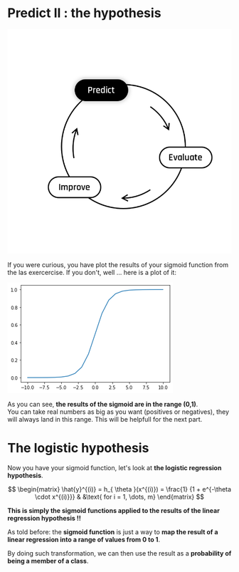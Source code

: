 # Predict II : the hypothesis
  <img src="../../day00/assets/Predict.png"/>  

If you were curious, you have plot the results of your sigmoid function from the las exercercise. If you don't, well ... here is a plot of it:

<img src="../assets/sigmoid.png"/>  

As you can see, **the results of the sigmoid are in the range (0,1)**.  
You can take real numbers as big as you want (positives or negatives), they will always land in this range. This will be helpfull for the next part.

# The logistic hypothesis

Now you have your sigmoid function, let's look at **the logistic regression hypothesis**.

$$
\begin{matrix}
\hat{y}^{(i)} = h_{ \theta }(x^{(i)}) = \frac{1} {1 + e^{-\theta \cdot x^{(i)}}} & &\text{ for i = 1, \dots, m}    
\end{matrix}
$$

**This is simply the sigmoid functions applied to the results of the linear regression hypothesis !!**  

As told before: the **sigmoid function** is just a way to **map the result of a linear regression into a range of values from 0 to 1**.  

By doing such transformation, we can then use the result as a **probability of being a member of a class**.


